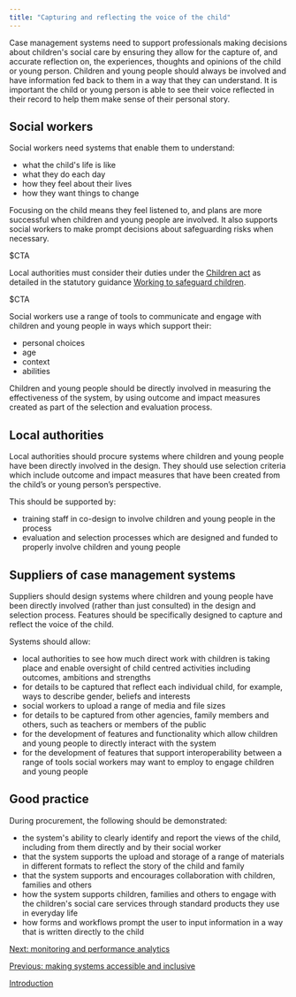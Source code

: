 ```yaml
---
title: "Capturing and reflecting the voice of the child"
---
```


Case management systems need to support professionals making decisions about children's social care by ensuring they allow for the capture of, and accurate reflection on, the experiences, thoughts and opinions of the child or young person. Children and young people should always be involved and have information fed back to them in a way that they can understand. It is important the child or young person is able to see their voice reflected in their record to help them make sense of their personal story.

## Social workers

Social workers need systems that enable them to understand:

* what the child's life is like
* what they do each day
* how they feel about their lives
* how they want things to change

Focusing on the child means they feel listened to, and plans are more successful when children and young people are involved. It also supports social workers to make prompt decisions about safeguarding risks when necessary.

$CTA

Local authorities must consider their duties under the [Children act](https://www.legislation.gov.uk/ukpga/1989/41/contents) as detailed in the statutory guidance [Working to safeguard children](https://www.gov.uk/government/publications/working-together-to-safeguard-children--2).

$CTA

Social workers use a range of tools to communicate and engage with children and young people in ways which support their:

* personal choices
* age
* context
* abilities 

Children and young people should be directly involved in measuring the effectiveness of the system, by using outcome and impact measures created as part of the selection and evaluation process.

## Local authorities 

Local authorities should procure systems where children and young people have been directly involved in the design. They should use selection criteria which include outcome and impact measures that have been created from the child’s or young person’s perspective. 

This should be supported by: 

* training staff in co-design to involve children and young people in the process
* evaluation and selection processes which are designed and funded to properly involve children and young people 

## Suppliers of case management systems

Suppliers should design systems where children and young people have been directly involved (rather than just consulted) in the design and selection process. Features should be specifically designed to capture and reflect the voice of the child.

Systems should allow:

* local authorities to see how much direct work with children is taking place and enable oversight of child centred activities including outcomes, ambitions and strengths 
* for details to be captured that reflect each individual child, for example, ways to describe gender, beliefs and interests
* social workers to upload a range of media and file sizes
* for details to be captured from other agencies, family members and others, such as teachers or members of the public
* for the development of features and functionality which allow children and young people to directly interact with the system 
* for the development of features that support interoperability between a range of tools social workers may want to employ to engage children and young people 

## Good practice

During procurement, the following should be demonstrated:

* the system's ability to clearly identify and report the views of the child, including from them directly and by their social worker
* that the system supports the upload and storage of a range of materials in different formats to reflect the story of the child and family
* that the system supports and encourages collaboration with children, families and others
* how the system supports children, families and others to engage with the children's social care services through standard products they use in everyday life
* how forms and workflows prompt the user to input information in a way that is written directly to the child

[Next: monitoring and performance analytics](/principle-6)

[Previous: making systems accessible and inclusive](/principle-4)

[Introduction](/index)
